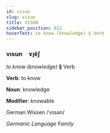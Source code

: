 ```yaml
---
id: vısun
slug: vısun
title: VISUN
sidebar_position: 622
hoverText: to know (knowledge) § Verb
---
```


### vısun&emsp;<span kind="abugida">ɤȷɐ̃ʃ</span>

*to know (knowledge)* **§** Verb

**Verb**: to know

**Noun**: knowledge

**Modifier**: knowable

German Wissen /ˈvɪsən/

*Germanic Language Family*